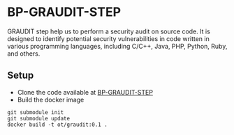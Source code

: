 # BP-GRAUDIT-STEP

GRAUDIT step help us to perform a security audit on source code. It is designed to identify potential security vulnerabilities in code written in various programming languages, including C/C++, Java, PHP, Python, Ruby, and others.

## Setup
* Clone the code available at [BP-GRAUDIT-STEP](https://github.com/OT-BUILDPIPER-MARKETPLACE/BP-GRAUDIT-STEP.git)
* Build the docker image
```
git submodule init
git submodule update
docker build -t ot/graudit:0.1 .